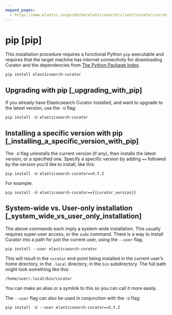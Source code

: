 ```yaml
---
mapped_pages:
  - https://www.elastic.co/guide/en/elasticsearch/client/curator/current/pip.html
---
```


# pip [pip]

This installation procedure requires a functional Python `pip` executable and requires that the target machine has internet connectivity for downloading Curator and the dependencies from [The Python Package Index](https://pypi.org).

```
pip install elasticsearch-curator
```

## Upgrading with pip [_upgrading_with_pip]

If you already have Elasticsearch Curator installed, and want to upgrade to the latest version, use the `-U` flag:

```
pip install -U elasticsearch-curator
```


## Installing a specific version with pip [_installing_a_specific_version_with_pip]

The `-U` flag uninstalls the current version (if any), then installs the latest version, or a specified one.  Specify a specific version by adding `==` followed by the version you’d like to install, like this:

```
pip install -U elasticsearch-curator==X.Y.Z
```

For example:

```
pip install -U elasticsearch-curator=={{curator_version}}
```

## System-wide vs. User-only installation [_system_wide_vs_user_only_installation]

The above commands each imply a system-wide installation.  This usually requires super-user access, or the `sudo` command.  There is a way to install Curator into a path for just the current user, using the `--user` flag.

```
pip install --user elasticsearch-curator
```

This will result in the `curator` end-point being installed in the current user’s home directory, in the `.local` directory, in the `bin` subdirectory. The full path might look something like this:

```
/home/user/.local/bin/curator
```

You can make an alias or a symlink to this so you can call it more easily.

The `--user` flag can also be used in conjunction with the `-U` flag:

```
pip install -U --user elasticsearch-curator==X.Y.Z
```

 


